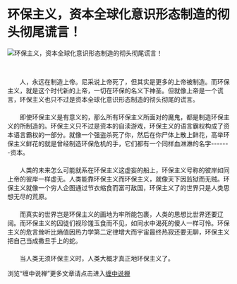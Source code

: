 环保主义，资本全球化意识形态制造的彻头彻尾谎言！
====

			

                                                                    




  





![环保主义，资本全球化意识形态制造的彻头彻尾谎言！](http://simg.sinajs.cn/blog7style/images/common/sg_trans.gif)




                                                                  




                                                                  　




　　人，永远在制造上帝。尼采说上帝死了，但其实是更多的上帝被制造。而环保主义，就是这个时代新的上帝，一切在环保的名义下神圣。但就像上帝是一个谎言，环保主义也只不过是资本全球化意识形态制造的彻头彻尾的谎言。   
　　  
　　即使环保主义是有意义的，那么所有环保主义所面对的魔鬼，都是制造环保主义的所制造的。环保主义只不过是资本的自渎游戏，环保主义的语言霸权构成了资本语言霸权的一部分。就像一个强盗杀死了你，然后在你尸体上散上鲜花，高举环保主义鲜花的就是曾经制造环保危机的手，它们都有一个同样血淋淋的名字-------资本。   
　　  
　　人类的未来怎么可能就系在环保主义这虚妄的船上，环保主义号称的彼岸如同上帝的彼岸一样虚无。人类能靠环保主义而环保主义，就像天下因监狱而无贼。环保主义就像一个穷人企图通过节衣缩食而富可敌国，环保主义了的世界只是人类思想无尽的荒原。   
　　  
　　而真实的世界岂是环保主义的画地为牢所能包裹，人类的思想比世界还要辽阔。而环保主义的囚徒们视珍馐玉食而不见，如同水中渴死的傻人一样可怜。环保主义的危言耸听比熵值因热力学第二定律增大而宇宙最终热寂还要无聊，环保主义把自己当成撒旦手上的蛇。   
　　  
　　当人类无须环保主义时，人类大概才真正地环保主义了。







浏览“缠中说禅”更多文章请点击进入[缠中说禅](http://blog.sina.com.cn/m/chzhshch)




  







